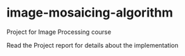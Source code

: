 # image-mosaicing-algorithm
Project for Image Processing course

Read the Project report for details about the implementation
